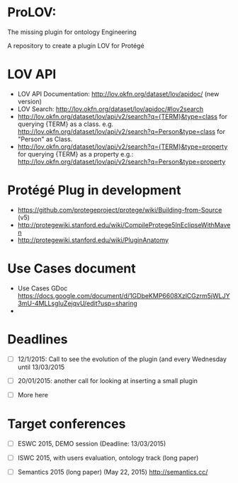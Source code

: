 ProLOV: 
======
The missing plugin for ontology Engineering

A repository to create a plugin LOV for Protégé

LOV API
======
  - LOV API Documentation: http://lov.okfn.org/dataset/lov/apidoc/ (new version) 
  - LOV Search: http://lov.okfn.org/dataset/lov/apidoc/#lov2search
  - http://lov.okfn.org/dataset/lov/api/v2/search?q={TERM}&type=class for querying {TERM} as a class.
e.g. http://lov.okfn.org/dataset/lov/api/v2/search?q=Person&type=class for "Person" as Class.
  - http://lov.okfn.org/dataset/lov/api/v2/search?q={TERM}&type=property for querying {TERM} as a property
e.g.: http://lov.okfn.org/dataset/lov/api/v2/search?q=Person&type=property

Protégé Plug in development
===========================
  - https://github.com/protegeproject/protege/wiki/Building-from-Source (v5)
  - http://protegewiki.stanford.edu/wiki/CompileProtege5InEclipseWithMaven  
  - http://protegewiki.stanford.edu/wiki/PluginAnatomy

Use Cases document
=================
  - Use Cases GDoc https://docs.google.com/document/d/1GDbeKMP6608XzlCGzrm5jWLJY3mU-4MLLsgIuZejqvU/edit?usp=sharing 
  - 
  
Deadlines
==========
  - [ ] 12/1/2015: Call to see the evolution of the plugin (and every Wednesday until 13/03/2015
  - [ ] 20/01/2015: another call for looking at inserting a small plugin
  - [ ] More here 
  

Target conferences
=================
  - [ ] ESWC 2015, DEMO session (Deadline: 13/03/2015)
  - [ ] ISWC 2015, with users evaluation, ontology track (long paper)
  - [ ] Semantics 2015 (long paper) (May 22, 2015) http://semantics.cc/
  
